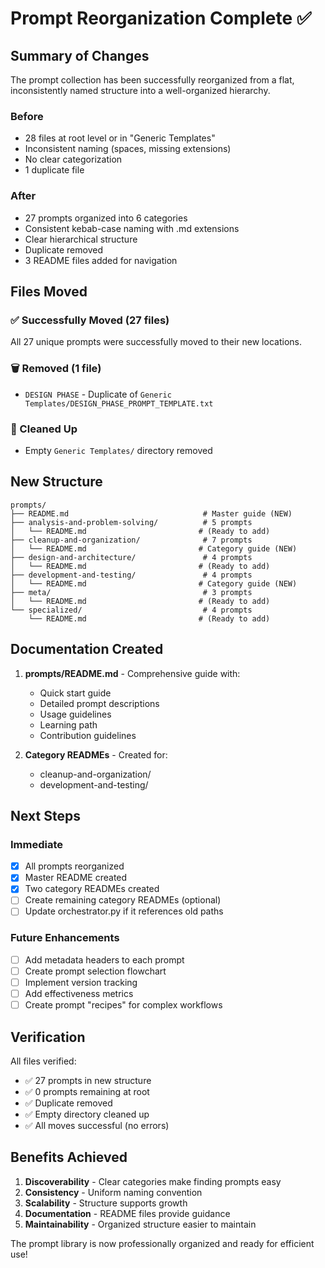 # Prompt Reorganization Complete ✅

## Summary of Changes

The prompt collection has been successfully reorganized from a flat, inconsistently named structure into a well-organized hierarchy.

### Before
- 28 files at root level or in "Generic Templates"
- Inconsistent naming (spaces, missing extensions)
- No clear categorization
- 1 duplicate file

### After
- 27 prompts organized into 6 categories
- Consistent kebab-case naming with .md extensions
- Clear hierarchical structure
- Duplicate removed
- 3 README files added for navigation

## Files Moved

### ✅ Successfully Moved (27 files)
All 27 unique prompts were successfully moved to their new locations.

### 🗑️ Removed (1 file)
- `DESIGN PHASE` - Duplicate of `Generic Templates/DESIGN_PHASE_PROMPT_TEMPLATE.txt`

### 📁 Cleaned Up
- Empty `Generic Templates/` directory removed

## New Structure

```
prompts/
├── README.md                              # Master guide (NEW)
├── analysis-and-problem-solving/          # 5 prompts
│   └── README.md                         # (Ready to add)
├── cleanup-and-organization/              # 7 prompts  
│   └── README.md                         # Category guide (NEW)
├── design-and-architecture/               # 4 prompts
│   └── README.md                         # (Ready to add)
├── development-and-testing/               # 4 prompts
│   └── README.md                         # Category guide (NEW)
├── meta/                                  # 3 prompts
│   └── README.md                         # (Ready to add)
└── specialized/                           # 4 prompts
    └── README.md                         # (Ready to add)
```

## Documentation Created

1. **prompts/README.md** - Comprehensive guide with:
   - Quick start guide
   - Detailed prompt descriptions
   - Usage guidelines
   - Learning path
   - Contribution guidelines

2. **Category READMEs** - Created for:
   - cleanup-and-organization/
   - development-and-testing/

## Next Steps

### Immediate
- [x] All prompts reorganized
- [x] Master README created
- [x] Two category READMEs created
- [ ] Create remaining category READMEs (optional)
- [ ] Update orchestrator.py if it references old paths

### Future Enhancements
- [ ] Add metadata headers to each prompt
- [ ] Create prompt selection flowchart
- [ ] Implement version tracking
- [ ] Add effectiveness metrics
- [ ] Create prompt "recipes" for complex workflows

## Verification

All files verified:
- ✅ 27 prompts in new structure
- ✅ 0 prompts remaining at root
- ✅ Duplicate removed
- ✅ Empty directory cleaned up
- ✅ All moves successful (no errors)

## Benefits Achieved

1. **Discoverability** - Clear categories make finding prompts easy
2. **Consistency** - Uniform naming convention
3. **Scalability** - Structure supports growth
4. **Documentation** - README files provide guidance
5. **Maintainability** - Organized structure easier to maintain

The prompt library is now professionally organized and ready for efficient use!